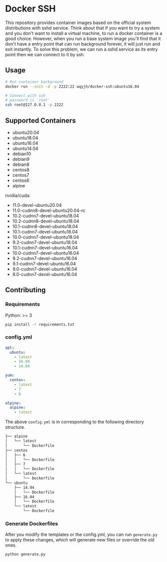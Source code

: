 # Docker SSH

This repository provides container images based on the official system distributions
with sshd service.
Think about that if you want to try a system and you don't want to install a virtual
machine, to run a docker container is a good choice.
However, when you run a base system image you'll find that it don't have a entry point
that can run background forever, it will just run and exit instantly.
To solve this problem, we can run a sshd service as its entry point
then we can connect to it by ssh.


## Usage

```bash
# Run container background
docker run --init -d -p 2222:22 wqyjh/docker-ssh:ubuntu16.04

# Connect with ssh
# password is 'root'
ssh root@127.0.0.1 -p 2222
```


## Supported Containers

- ubuntu20.04
- ubuntu18.04
- ubuntu16.04
- ubuntu14.04
- debian10
- debian9
- debian8
- centos8
- centos7
- centos6
- alpine

nvidia/cuda:
- 11.0-devel-ubuntu20.04
- 11.0-cudnn8-devel-ubuntu20.04-rc
- 10.2-cudnn7-devel-ubuntu18.04
- 10.2-cudnn8-devel-ubuntu18.04
- 10.1-cudnn8-devel-ubuntu18.04
- 10.1-cudnn7-devel-ubuntu18.04
- 10.0-cudnn7-devel-ubuntu18.04
- 9.2-cudnn7-devel-ubuntu18.04
- 10.1-cudnn7-devel-ubuntu16.04
- 10.0-cudnn7-devel-ubuntu16.04
- 9.2-cudnn7-devel-ubuntu16.04
- 9.1-cudnn7-devel-ubuntu16.04
- 9.0-cudnn7-devel-ubuntu16.04
- 8.0-cudnn7-devel-ubuntu16.04


## Contributing

### Requirements

Python: >= 3

```bash
pip install -r requirements.txt
```

### config.yml

```yaml
apt:
  ubuntu:
    - latest
    - 16.04
    - 14.04

yum:
  centos:
    - latest
    - 7
    - 6

alpine:
  alpine:
    - latest
```

The above `config.yml` is in corresponding to the following directory structure.

```bash
├── alpine
│   └── latest
│       └── Dockerfile
├── centos
│   ├── 6
│   │   └── Dockerfile
│   ├── 7
│   │   └── Dockerfile
│   └── latest
│       └── Dockerfile
└── ubuntu
    ├── 14.04
    │   └── Dockerfile
    ├── 16.04
    │   └── Dockerfile
    └── latest
        └── Dockerfile
```

### Generate Dockerfiles

After you modify the templates or the config.yml, you can run `generate.py` to apply these changes, 
which will generate new files or override the old ones.

```bash
python generate.py
```
